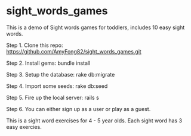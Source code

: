 # sight_words_games
This is a demo of Sight words games for toddlers, includes 10 easy sight words.

Step 1. Clone this repo: https://github.com/AmyFong82/sight_words_games.git

Step 2. Install gems: bundle install

Step 3. Setup the database: rake db:migrate

Step 4. Import some seeds: rake db:seed

Step 5. Fire up the local server: rails s

Step 6. You can either sign up as a user or play as a guest.

This is a sight word exercises for 4 - 5 year olds. Each sight word has 3 easy exercies.

